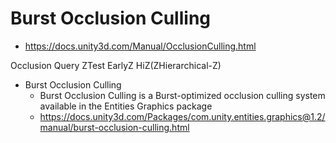 # Burst Occlusion Culling

- <https://docs.unity3d.com/Manual/OcclusionCulling.html>


Occlusion Query
ZTest
EarlyZ
HiZ(ZHierarchical-Z)


- Burst Occlusion Culling
  - Burst Occlusion Culling is a Burst-optimized occlusion culling system available in the Entities Graphics package
  - https://docs.unity3d.com/Packages/com.unity.entities.graphics@1.2/manual/burst-occlusion-culling.html

